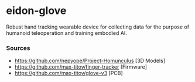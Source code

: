 # eidon-glove

Robust hand tracking wearable device for collecting data for the purpose of humanoid teleoperation and training embodied AI.

### Sources
- https://github.com/nepyope/Project-Homunculus [3D Models]
- https://github.com/max-titov/finger-tracker [Firmware]
- https://github.com/max-titov/glove-v3 [PCB]
